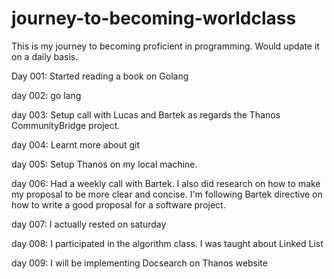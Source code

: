 # journey-to-becoming-worldclass

This is my journey to becoming proficient in programming.
Would update it on a daily basis.

Day 001: Started reading a book on Golang

day 002: go lang

day 003: Setup call with Lucas and Bartek as regards the Thanos CommunityBridge project.

day 004: Learnt more about git

day 005: Setup Thanos on my local machine.

day 006: Had a weekly call with Bartek. I also did research on how to make my proposal to be more clear and concise. I'm following Bartek directive on how to write a good proposal for a software project.

day 007: I actually rested on saturday

day 008: I participated in the algorithm class. I was taught about Linked List

day 009: I will be implementing Docsearch on Thanos website

